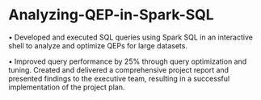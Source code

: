 # Analyzing-QEP-in-Spark-SQL

• Developed and executed SQL queries using Spark SQL in an interactive shell to analyze and optimize QEPs for large
datasets.

• Improved query performance by 25% through query optimization and tuning. Created and delivered a comprehensive
project report and presented findings to the executive team, resulting in a successful implementation of the project plan.
